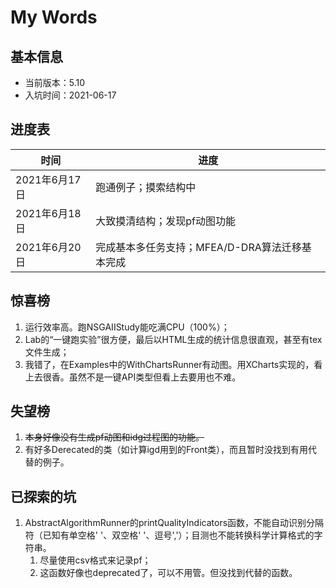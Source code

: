 # My Words

## 基本信息
- 当前版本：5.10
- 入坑时间：2021-06-17

## 进度表


|       时间        |       进度        |
|       ---         |       ---         |
|   2021年6月17日   | 跑通例子；摸索结构中  |
|   2021年6月18日   | 大致摸清结构；发现pf动图功能  |
|   2021年6月20日   |完成基本多任务支持；MFEA/D-DRA算法迁移基本完成 |


## 惊喜榜
1. 运行效率高。跑NSGAIIStudy能吃满CPU（100%）；
2. Lab的“一键跑实验”很方便，最后以HTML生成的统计信息很直观，甚至有tex文件生成；
3. 我错了，在Examples中的<algorithm>WithChartsRunner有动图。用XCharts实现的，看上去很香。虽然不是一键API类型但看上去要用也不难。


## 失望榜
1. ~~本身好像没有生成pf动图和idg过程图的功能。~~
2. 有好多Derecated的类（如计算igd用到的Front类），而且暂时没找到有用代替的例子。

## 已探索的坑
1. AbstractAlgorithmRunner的printQualityIndicators函数，不能自动识别分隔符（已知有单空格' '、双空格'  '、逗号','）；目测也不能转换科学计算格式的字符串。
   1. 尽量使用csv格式来记录pf；
   2. 这函数好像也deprecated了，可以不用管。但没找到代替的函数。